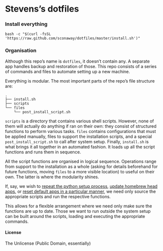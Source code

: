 # Stevens’s dotfiles

### Install everything
```
bash -c "$(curl -fsSL 'https://raw.github.com/sconaway/dotfiles/master/install.sh')"
```

### Organisation
Although this repo’s name is `dotfiles`, it doesn’t contain any. A separate app handles backup and restoration of those. This repo consists of a series of commands and files to automate setting up a new machine.

Everything is modular. The most important parts of the repo’s file structure are:

```
.
├── install.sh
├── scripts
└── files
    └── post_install_script.sh
```

`scripts` is a directory that contains various shell scripts. However, none of them will actually do anything if ran on their own: they consist of structured functions to perform various tasks. `files` contains configurations that must be applied manually, files to support the installation scripts, and a special `post_install_script.sh` to call after system setup. Finally, `install.sh` is what brings it all together in an automated fashion. It loads up all the script functions and runs them in sequence.

All the script functions are organised in logical sequence. Operations range from support to the installation as a whole (asking for details beforehand for future functions, moving `files` to a more visible location) to useful on their own. The latter is where the modularity shines.

If, say, we wish to [repeat the python setup process](https://github.com/sconaway/dotfiles/blob/c353f8019e77b00ca9e3f26a18a5bb421e524b93/scripts/01_environments.sh#L6), [update homebrew head apps](https://github.com/sconaway/dotfiles/blob/c353f8019e77b00ca9e3f26a18a5bb421e524b93/scripts/02_apps.sh#L20), or [reset default apps in a particular manner](https://github.com/sconaway/dotfiles/blob/c353f8019e77b00ca9e3f26a18a5bb421e524b93/scripts/03_configs.sh#L5), we need only source the appropriate scripts and run the respective functions.

This allows for a flexible arrangement where we need only make sure the functions are up to date. Those we want to run outside the system setup can be built around the scripts, loading and executing the appropriate commands.

#### License
The Unlicense (Public Domain, essentially)
